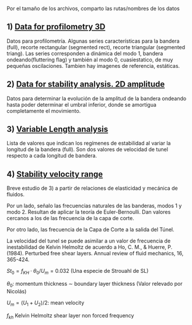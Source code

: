 Por el tamaño de los archivos, comparto las rutas/nombres de los datos

## 1) [Data for profilometry 3D](casos_3D_lista_archivos.csv)

Datos para profilometría. Algunas series características para la bandera (full), recorte rectangular (segmented rect), recorte triangular (segmented triang). Las series corresponden a dinámica del modo 1, bandera ondeando(fluttering flag) y también al modo 0, cuasiestatico, de muy pequeñas oscilaciones. Tambien hay imagenes de referencia, estáticas. 


## 2) [Data for stability analysis. 2D amplitude](casos_2D_lista_archivos.csv) 

Datos para determinar la evolución de la amplitud de la bandera ondeando hasta poder determinar el umbral inferior, donde se amortigua completamente el movimiento.


## 3) [Variable Length analysis](Estabilidad_L_variable.csv)

Lista de valores  que indican los regímenes de estabilidad al variar la longitud de la bandera (full). Son dos valores de velocidad de tunel respecto a cada longitud de bandera.

## 4) [Stability velocity range](Intervalos_estabilidad.csv)

Breve estudio de 3) a partir de relaciones de elasticidad y mecánica de fluidos.

Por un lado, señalo las frecuencias naturales de las banderas, modos 1 y modo 2. Resultan de aplicar la teoría de Euler-Bernoulli. Dan valores cercanos a los de las frecuencia de la capa de corte.

Por otro lado, las frecuencia de la Capa de Corte a la salida del Túnel.

La velocidad del tunel se puede asimilar a un valor de frecuencia de inestabilidad de Kelvin Helmoltz de acuerdo a Ho, C. M., & Huerre, P. (1984). Perturbed free shear layers. Annual review of fluid mechanics, 16, 365-424.

$St_0 = f_{KH}\cdot\theta_0/U_m = 0.032$ (Una especie de Strouahl de SL)

$\theta_0$: momentum thickness $\sim$ boundary layer thickness (Valor relevado por Nicolás)

$U_m=(U_1+U_2)/2$: mean velocity

$f_{kh}$ Kelvin Helmoltz shear layer non forced frequency
